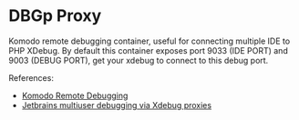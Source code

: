 # DBGp Proxy

Komodo remote debugging container, useful for connecting multiple IDE to PHP XDebug.
By default this container exposes port 9033 (IDE PORT) and 9003 (DEBUG PORT), get your xdebug to connect to this debug port.

References:
* [Komodo Remote Debugging](https://code.activestate.com/komodo/remotedebugging/)
* [Jetbrains multiuser debugging via Xdebug proxies](https://www.jetbrains.com/help/phpstorm/multiuser-debugging-via-xdebug-proxies.html)
